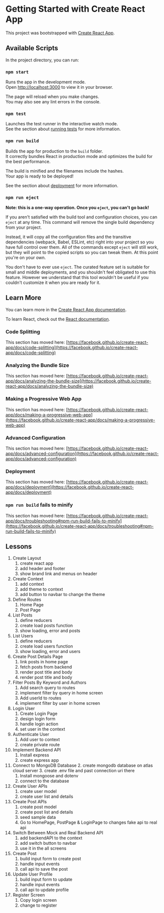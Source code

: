 # Getting Started with Create React App

This project was bootstrapped with [Create React App](https://github.com/facebook/create-react-app).

## Available Scripts

In the project directory, you can run:

### `npm start`

Runs the app in the development mode.\
Open [http://localhost:3000](http://localhost:3000) to view it in your browser.

The page will reload when you make changes.\
You may also see any lint errors in the console.

### `npm test`

Launches the test runner in the interactive watch mode.\
See the section about [running tests](https://facebook.github.io/create-react-app/docs/running-tests) for more information.

### `npm run build`

Builds the app for production to the `build` folder.\
It correctly bundles React in production mode and optimizes the build for the best performance.

The build is minified and the filenames include the hashes.\
Your app is ready to be deployed!

See the section about [deployment](https://facebook.github.io/create-react-app/docs/deployment) for more information.

### `npm run eject`

**Note: this is a one-way operation. Once you `eject`, you can't go back!**

If you aren't satisfied with the build tool and configuration choices, you can `eject` at any time. This command will remove the single build dependency from your project.

Instead, it will copy all the configuration files and the transitive dependencies (webpack, Babel, ESLint, etc) right into your project so you have full control over them. All of the commands except `eject` will still work, but they will point to the copied scripts so you can tweak them. At this point you're on your own.

You don't have to ever use `eject`. The curated feature set is suitable for small and middle deployments, and you shouldn't feel obligated to use this feature. However we understand that this tool wouldn't be useful if you couldn't customize it when you are ready for it.

## Learn More

You can learn more in the [Create React App documentation](https://facebook.github.io/create-react-app/docs/getting-started).

To learn React, check out the [React documentation](https://reactjs.org/).

### Code Splitting

This section has moved here: [https://facebook.github.io/create-react-app/docs/code-splitting](https://facebook.github.io/create-react-app/docs/code-splitting)

### Analyzing the Bundle Size

This section has moved here: [https://facebook.github.io/create-react-app/docs/analyzing-the-bundle-size](https://facebook.github.io/create-react-app/docs/analyzing-the-bundle-size)

### Making a Progressive Web App

This section has moved here: [https://facebook.github.io/create-react-app/docs/making-a-progressive-web-app](https://facebook.github.io/create-react-app/docs/making-a-progressive-web-app)

### Advanced Configuration

This section has moved here: [https://facebook.github.io/create-react-app/docs/advanced-configuration](https://facebook.github.io/create-react-app/docs/advanced-configuration)

### Deployment

This section has moved here: [https://facebook.github.io/create-react-app/docs/deployment](https://facebook.github.io/create-react-app/docs/deployment)

### `npm run build` fails to minify

This section has moved here: [https://facebook.github.io/create-react-app/docs/troubleshooting#npm-run-build-fails-to-minify](https://facebook.github.io/create-react-app/docs/troubleshooting#npm-run-build-fails-to-minify)

## Lessons

1. Create Layout
   1. create react app
   2. add header and footer
   3. show brand link and menus on header
2. Create Context
   1. add context
   2. add theme to context
   3. add button to navbar to change the theme
3. Define Routes
   1. Home Page
   2. Post Page
4. List Posts
   1. define reducers
   2. create load posts function
   3. show loading, error and posts
5. List Users
   1. define reducers
   2. create load users function
   3. show loading, error and users
6. Create Post Details Page
   1. link posts in home page
   2. fetch posts from backend
   3. render post title and body
   4. render post title and body
7. Filter Posts By Keyword and Authors
   1. Add search query to routes
   2. implement filter by query in home screen
   3. Add userId to routes
   4. implement filter by user in home screen
8. Login User
   1. Create Login Page
   2. design login form
   3. handle login action
   4. set user in the context
9. Authenticate User
   1. Add user to context
   2. create private route
10. Implement Backend API
    1. Install express
    2. create express app
11. Connect to MongoDB Database 2. create mongodb database on atlas cloud server 3. create .env file and past connection uri there
    1. Install mongoose and dotenv
    2. connect to the database
12. Create User APIs
    1. create user model
    2. create user list and details
13. Create Post APIs
    1. create post model
    2. create post list and details
    3. seed sample data
    4. Go to HomePage, PostPage & LoginPage to changes fake api to real api
14. Switch Between Mock and Real Backend API
    1. add backendAPI to the context
    2. add switch button to navbar
    3. use it in the all screens
15. Create Post
    1. build input form to create post
    2. handle input events
    3. call api to save the post
16. Update User Profile
    1. build input form to update
    2. handle input events
    3. call api to update profile
17. Register Screen
    1. Copy login screen
    2. change to register
